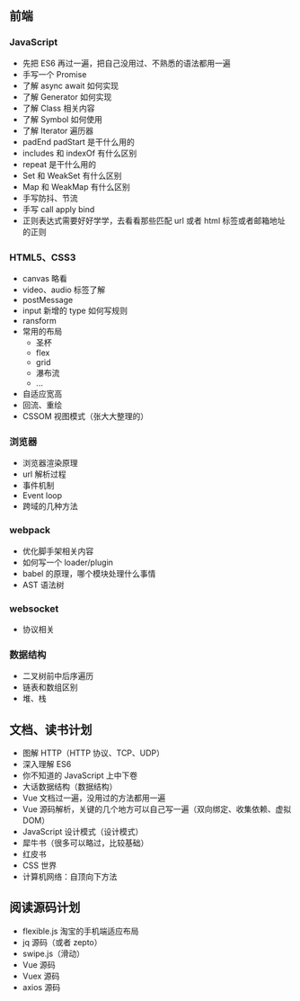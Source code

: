 ## 前端

### JavaScript

- 先把 ES6 再过一遍，把自己没用过、不熟悉的语法都用一遍
- 手写一个 Promise
- 了解 async await 如何实现
- 了解 Generator 如何实现
- 了解 Class 相关内容
- 了解 Symbol 如何使用
- 了解 Iterator 遍历器
- padEnd padStart 是干什么用的
- includes 和 indexOf 有什么区别
- repeat 是干什么用的
- Set 和 WeakSet 有什么区别
- Map 和 WeakMap 有什么区别
- 手写防抖、节流
- 手写 call apply bind
- 正则表达式需要好好学学，去看看那些匹配 url 或者 html 标签或者邮箱地址的正则

### HTML5、CSS3

- canvas 略看
- video、audio 标签了解
- postMessage
- input 新增的 type 如何写规则
- ransform
- 常用的布局
  - 圣杯
  - flex
  - grid
  - 瀑布流
  - ...
- 自适应宽高
- 回流、重绘
- CSSOM 视图模式（张大大整理的）

### 浏览器

- 浏览器渲染原理
- url 解析过程
- 事件机制
- Event loop
- 跨域的几种方法

### webpack

- 优化脚手架相关内容
- 如何写一个 loader/plugin
- babel 的原理，哪个模块处理什么事情
- AST 语法树

### websocket

- 协议相关

### 数据结构

- 二叉树前中后序遍历
- 链表和数组区别
- 堆、栈

## 文档、读书计划

- 图解 HTTP（HTTP 协议、TCP、UDP）
- 深入理解 ES6
- 你不知道的 JavaScript 上中下卷
- 大话数据结构（数据结构）
- Vue 文档过一遍，没用过的方法都用一遍
- Vue 源码解析，关键的几个地方可以自己写一遍（双向绑定、收集依赖、虚拟 DOM）
- JavaScript 设计模式（设计模式）
- 犀牛书（很多可以略过，比较基础）
- 红皮书
- CSS 世界
- 计算机网络：自顶向下方法

## 阅读源码计划

- flexible.js 淘宝的手机端适应布局
- jq 源码（或者 zepto）
- swipe.js（滑动）
- Vue 源码
- Vuex 源码
- axios 源码
